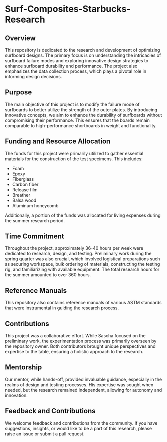 # Surf-Composites-Starbucks-Research

## Overview
This repository is dedicated to the research and development of optimizing surfboard designs. The primary focus is on understanding the intricacies of surfboard failure modes and exploring innovative design strategies to enhance surfboard durability and performance. The project also emphasizes the data collection process, which plays a pivotal role in informing design decisions.

## Purpose
The main objective of this project is to modify the failure mode of surfboards to better utilize the strength of the outer plates. By introducing innovative concepts, we aim to enhance the durability of surfboards without compromising their performance. This ensures that the boards remain comparable to high-performance shortboards in weight and functionality.

## Funding and Resource Allocation
The funds for this project were primarily utilized to gather essential materials for the construction of the test specimens. This includes:
- Foam
- Epoxy
- Fiberglass
- Carbon fiber
- Release film
- Breather
- Balsa wood
- Aluminum honeycomb

Additionally, a portion of the funds was allocated for living expenses during the summer research period.

## Time Commitment
Throughout the project, approximately 36-40 hours per week were dedicated to research, design, and testing. Preliminary work during the spring quarter was also crucial, which involved logistical preparations such as securing workspace, bulk ordering of materials, constructing the testing rig, and familiarizing with available equipment. The total research hours for the summer amounted to over 360 hours.

## Reference Manuals
This repository also contains reference manuals of various ASTM standards that were instrumental in guiding the research process.

## Contributions
This project was a collaborative effort. While Sascha focused on the preliminary work, the experimentation process was primarily overseen by the repository owner. Both contributors brought unique perspectives and expertise to the table, ensuring a holistic approach to the research.

## Mentorship
Our mentor, while hands-off, provided invaluable guidance, especially in the realms of design and testing processes. His expertise was sought when needed, but the research remained independent, allowing for autonomy and innovation.

## Feedback and Contributions
We welcome feedback and contributions from the community. If you have suggestions, insights, or would like to be a part of this research, please raise an issue or submit a pull request.
